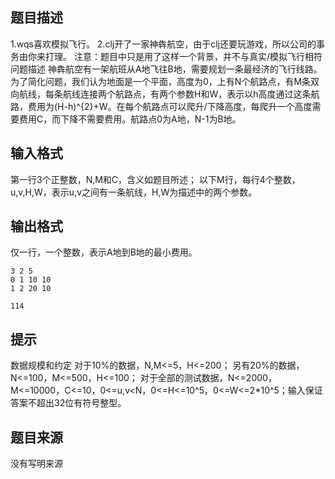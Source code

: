 


## 题目描述
1.wqs喜欢模拟飞行。
2.clj开了一家神犇航空，由于clj还要玩游戏，所以公司的事务由你来打理。
注意：题目中只是用了这样一个背景，并不与真实/模拟飞行相符
问题描述
神犇航空有一架航班从A地飞往B地，需要规划一条最经济的飞行线路。为了简化问题，我们认为地面是一个平面，高度为0，上有N个航路点，有M条双向航线，每条航线连接两个航路点，有两个参数H和W，表示以h高度通过这条航路，费用为(H-h)^{2}+W。在每个航路点可以爬升/下降高度，每爬升一个高度需要费用C，而下降不需要费用。航路点0为A地，N-1为B地。
## 输入格式
第一行3个正整数，N,M和C，含义如题目所述；
以下M行，每行4个整数，u,v,H,W，表示u,v之间有一条航线，H,W为描述中的两个参数。
## 输出格式
仅一行，一个整数，表示A地到B地的最小费用。

```input1
3 2 5
0 1 10 10
1 2 20 10

```
```output1
114
```

## 提示
数据规模和约定
对于10%的数据，N,M<=5，H<=200；
另有20%的数据，N<=100，M<=500，H<=100；
对于全部的测试数据，N<=2000，M<=10000，C<=10，0<=u,v<N，0<=H<=10^5，0<=W<=2*10^5；输入保证答案不超出32位有符号整型。
## 题目来源
没有写明来源


